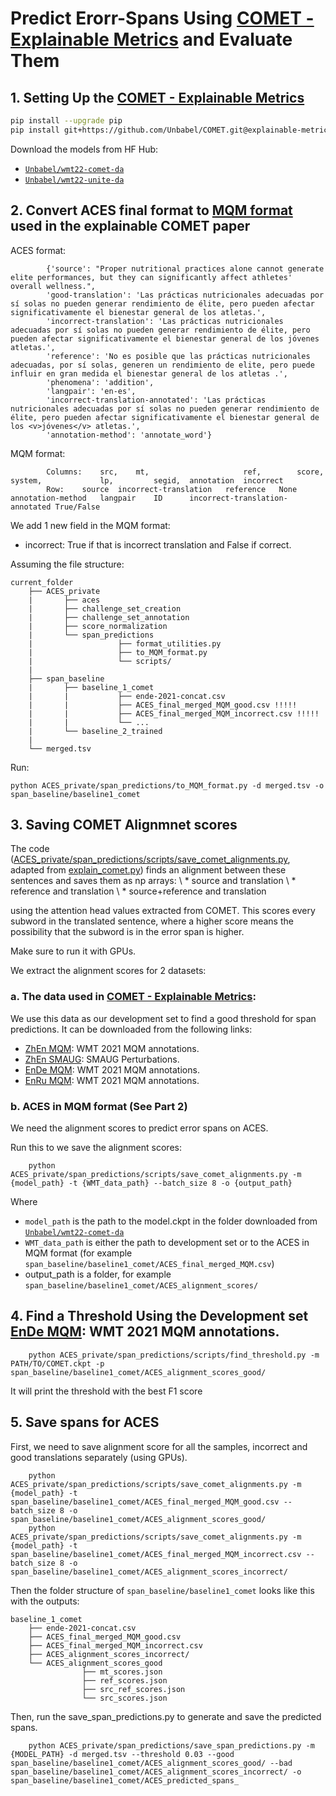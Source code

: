 # Predict Erorr-Spans Using [COMET - Explainable Metrics](https://arxiv.org/pdf/2305.11806.pdf) and Evaluate Them

## 1. Setting Up the [COMET - Explainable Metrics](https://arxiv.org/pdf/2305.11806.pdf)
```bash
pip install --upgrade pip 
pip install git+https://github.com/Unbabel/COMET.git@explainable-metrics
```

Download the models from HF Hub:
- [`Unbabel/wmt22-comet-da`](https://huggingface.co/Unbabel/wmt22-comet-da)
- [`Unbabel/wmt22-unite-da`](https://huggingface.co/Unbabel/wmt22-unite-da)

## 2. Convert ACES final format to [MQM format](https://github.com/Unbabel/COMET/tree/explainable-metrics) used in the explainable COMET paper

ACES format:
```
        {'source': "Proper nutritional practices alone cannot generate elite performances, but they can significantly affect athletes' overall wellness.",
        'good-translation': 'Las prácticas nutricionales adecuadas por sí solas no pueden generar rendimiento de élite, pero pueden afectar significativamente el bienestar general de los atletas.',
        'incorrect-translation': 'Las prácticas nutricionales adecuadas por sí solas no pueden generar rendimiento de élite, pero pueden afectar significativamente el bienestar general de los jóvenes atletas.',
        'reference': 'No es posible que las prácticas nutricionales adecuadas, por sí solas, generen un rendimiento de elite, pero puede influir en gran medida el bienestar general de los atletas .',
        'phenomena': 'addition',
        'langpair': 'en-es',
        'incorrect-translation-annotated': 'Las prácticas nutricionales adecuadas por sí solas no pueden generar rendimiento de élite, pero pueden afectar significativamente el bienestar general de los <v>jóvenes</v> atletas.',
        'annotation-method': 'annotate_word'}
```

MQM format:
```
        Columns:    src,    mt,                     ref,        score,  system,             lp,         segid,  annotation  incorrect
        Row:    source  incorrect-translation   reference   None    annotation-method   langpair    ID      incorrect-translation-annotated True/False
```
We add 1 new field in the MQM format: 
* incorrect: True if that is incorrect translation and False if correct.

Assuming the file structure:
```
current_folder
    ├── ACES_private
    |       ├── aces
    |       ├── challenge_set_creation
    |       ├── challenge_set_annotation
    |       ├── score_normalization
    |       └── span_predictions
    |                   ├── format_utilities.py
    |                   ├── to_MQM_format.py
    |                   └── scripts/
    |
    ├── span_baseline
    |       ├── baseline_1_comet
    |       |           ├── ende-2021-concat.csv
    |       |           ├── ACES_final_merged_MQM_good.csv !!!!!
    |       |           ├── ACES_final_merged_MQM_incorrect.csv !!!!!
    |       |           └── ...
    |       └── baseline_2_trained
    |
    └── merged.tsv
```

Run:

    python ACES_private/span_predictions/to_MQM_format.py -d merged.tsv -o span_baseline/baseline1_comet

## 3. Saving COMET Alignmnet scores

The code ([ACES_private/span_predictions/scripts/save_comet_alignments.py](https://github.com/arnisafazla/ACES_private/blob/master/span_predictions/scripts/save_COMET_alignments.py), adapted from [explain_comet.py](https://github.com/Unbabel/COMET/blob/explainable-metrics/explainable-metrics/explain_comet.py)) finds an alignment between these sentences and saves them as np arrays: \\
    * source and translation \\
    * reference and translation \\
    * source+reference and translation
    
using the attention head values extracted from COMET. This scores every subword in the translated sentence, where a higher score means the possibility that the subword is in the error span is higher.

Make sure to run it with GPUs.

We extract the alignment scores for 2 datasets: 

### a. The data used in [COMET - Explainable Metrics](https://arxiv.org/pdf/2305.11806.pdf):
We use this data as our development set to find a good threshold for span predictions. It can be downloaded from the following links:
- [ZhEn MQM](https://unbabel-experimental-data-sets.s3.eu-west-1.amazonaws.com/acl2023/zhen-2021-concat.csv): WMT 2021 MQM annotations.
- [ZhEn SMAUG](https://unbabel-experimental-data-sets.s3.eu-west-1.amazonaws.com/acl2023/zhen-smaug.csv): SMAUG Perturbations.
- [EnDe MQM](https://unbabel-experimental-data-sets.s3.eu-west-1.amazonaws.com/acl2023/ende-2021-concat.csv): WMT 2021 MQM annotations.
- [EnRu MQM](https://unbabel-experimental-data-sets.s3.eu-west-1.amazonaws.com/acl2023/enru-2021-concat.csv): WMT 2021 MQM annotations.

### b. ACES in MQM format (See Part 2)
We need the alignment scores to predict error spans on ACES.

Run this to we save the alignment scores: 

        python ACES_private/span_predictions/scripts/save_comet_alignments.py -m {model_path} -t {WMT_data_path} --batch_size 8 -o {output_path}

Where 
* ```model_path``` is the path to the model.ckpt in the folder downloaded from [`Unbabel/wmt22-comet-da`](https://huggingface.co/Unbabel/wmt22-comet-da)
* ```WMT_data_path``` is either the path to development set or to the ACES in MQM format (for example ```span_baseline/baseline1_comet/ACES_final_merged_MQM.csv```)
* output_path is a folder, for example ```span_baseline/baseline1_comet/ACES_alignment_scores/```

## 4. Find a Threshold Using the Development set [EnDe MQM](https://unbabel-experimental-data-sets.s3.eu-west-1.amazonaws.com/acl2023/ende-2021-concat.csv): WMT 2021 MQM annotations.

        python ACES_private/span_predictions/scripts/find_threshold.py -m PATH/TO/COMET.ckpt -p span_baseline/baseline1_comet/ACES_alignment_scores_good/

It will print the threshold with the best F1 score

## 5. Save spans for ACES
First, we need to save alignment score for all the samples, incorrect and good translations separately (using GPUs).

        python ACES_private/span_predictions/scripts/save_comet_alignments.py -m {model_path} -t span_baseline/baseline1_comet/ACES_final_merged_MQM_good.csv --batch_size 8 -o span_baseline/baseline1_comet/ACES_alignment_scores_good/
        python ACES_private/span_predictions/scripts/save_comet_alignments.py -m {model_path} -t span_baseline/baseline1_comet/ACES_final_merged_MQM_incorrect.csv --batch_size 8 -o span_baseline/baseline1_comet/ACES_alignment_scores_incorrect/

Then the folder structure of ```span_baseline/baseline1_comet``` looks like this with the outputs:

```
baseline_1_comet
    ├── ende-2021-concat.csv
    ├── ACES_final_merged_MQM_good.csv
    ├── ACES_final_merged_MQM_incorrect.csv
    ├── ACES_alignment_scores_incorrect/
    └── ACES_alignment_scores_good
                ├── mt_scores.json
                ├── ref_scores.json
                ├── src_ref_scores.json
                └── src_scores.json
```

Then, run the save_span_predictions.py to generate and save the predicted spans.

        python ACES_private/span_predictions/save_span_predictions.py -m {MODEL_PATH} -d merged.tsv --threshold 0.03 --good span_baseline/baseline1_comet/ACES_alignment_scores_good/ --bad span_baseline/baseline1_comet/ACES_alignment_scores_incorrect/ -o span_baseline/baseline1_comet/ACES_predicted_spans_
